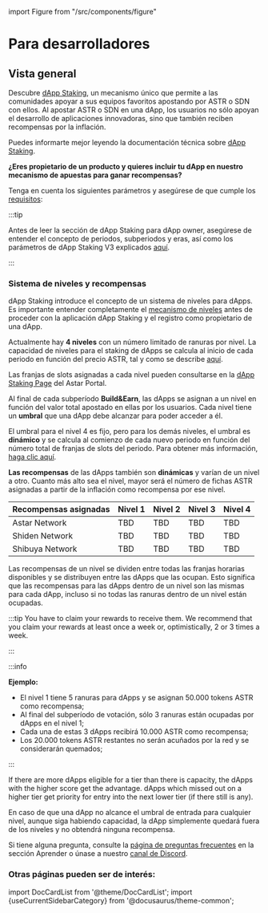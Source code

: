 import Figure from "/src/components/figure"

# Para desarrolladores

## Vista general

Descubre [dApp Staking](/docs/learn/dapp-staking/), un mecanismo único que permite a las comunidades apoyar a sus equipos favoritos apostando por ASTR o SDN con ellos. Al apostar ASTR o SDN en una dApp, los usuarios no sólo apoyan el desarrollo de aplicaciones innovadoras, sino que también reciben recompensas por la inflación.

Puedes informarte mejor leyendo la documentación técnica sobre [dApp Staking](/docs/learn/dapp-staking/).

**¿Eres propietario de un producto y quieres incluir tu dApp en nuestro mecanismo de apuestas para ganar recompensas?**

Tenga en cuenta los siguientes parámetros y asegúrese de que cumple los [requisitos](/docs/use/dapp-staking/for-devs/requirements):

:::tip

Antes de leer la sección de dApp Staking para dApp owner, asegúrese de entender el concepto de periodos, subperiodos y eras, así como los parámetros de dApp Staking V3 explicados [aquí](/docs/use/dapp-staking/#periods-subperiods--eras).

:::

### Sistema de niveles y recompensas

dApp Staking introduce el concepto de un sistema de niveles para dApps. Es importante entender completamente el [mecanismo de niveles](/docs/learn/dapp-staking/dapp-staking-protocol#tier-system) antes de proceder con la aplicación dApp Staking y el registro como propietario de una dApp.

Actualmente hay **4 niveles** con un número limitado de ranuras por nivel. La capacidad de niveles para el staking de dApps se calcula al inicio de cada periodo en función del precio ASTR, tal y como se describe [aquí](/docs/learn/dapp-staking/dapp-staking-protocol#tier-system).

Las franjas de slots asignadas a cada nivel pueden consultarse en la [dApp Staking Page](https://portal.astar.network/astar/dapp-staking/discover) del Astar Portal.

Al final de cada subperíodo **Build\&Earn**, las dApps se asignan a un nivel en función del valor total apostado en ellas por los usuarios. Cada nivel tiene un **umbral** que una dApp debe alcanzar para poder acceder a él.

El umbral para el nivel 4 es fijo, pero para los demás niveles, el umbral es **dinámico** y se calcula al comienzo de cada nuevo periodo en función del número total de franjas de slots del periodo. Para obtener más información, [haga clic aquí](/docs/learn/dapp-staking/dapp-staking-protocol#tier-threshold-entry).

**Las recompensas** de las dApps también son **dinámicas** y varían de un nivel a otro. Cuanto más alto sea el nivel, mayor será el número de fichas ASTR asignadas a partir de la inflación como recompensa por ese nivel.

| Recompensas asignadas | Nivel 1 | Nivel 2 | Nivel 3 | Nivel 4 |
| --------------------- | ------- | ------- | ------- | ------- |
| Astar Network         | TBD     | TBD     | TBD     | TBD     |
| Shiden Network        | TBD     | TBD     | TBD     | TBD     |
| Shibuya Network       | TBD     | TBD     | TBD     | TBD     |

Las recompensas de un nivel se dividen entre todas las franjas horarias disponibles y se distribuyen entre las dApps que las ocupan. Esto significa que las recompensas para las dApps dentro de un nivel son las mismas para cada dApp, incluso si no todas las ranuras dentro de un nivel están ocupadas.

:::tip
You have to claim your rewards to receive them. We recommend that you claim your rewards at least once a week or, optimistically, 2 or 3 times a week.

:::

:::info

**Ejemplo:**

- El nivel 1 tiene 5 ranuras para dApps y se asignan 50.000 tokens ASTR como recompensa;
- Al final del subperíodo de votación, sólo 3 ranuras están ocupadas por dApps en el nivel 1;
- Cada una de estas 3 dApps recibirá 10.000 ASTR como recompensa;
- Los 20.000 tokens ASTR restantes no serán acuñados por la red y se considerarán quemados;

:::

If there are more dApps eligible for a tier than there is capacity, the dApps with the higher score get the advantage. dApps which missed out on a higher tier get priority for entry into the next lower tier (if there still is any).

En caso de que una dApp no alcance el umbral de entrada para cualquier nivel, aunque siga habiendo capacidad, la dApp simplemente quedará fuera de los niveles y no obtendrá ninguna recompensa.

Si tiene alguna pregunta, consulte la [página de preguntas frecuentes](/docs/learn/dapp-staking/dapp-staking-faq/) en la sección Aprender o únase a nuestro [canal de Discord](https://discord.com/invite/astarnetwork).

### Otras páginas pueden ser de interés:

import DocCardList from '@theme/DocCardList';
import {useCurrentSidebarCategory} from '@docusaurus/theme-common';

<DocCardList items={useCurrentSidebarCategory().items}/>
